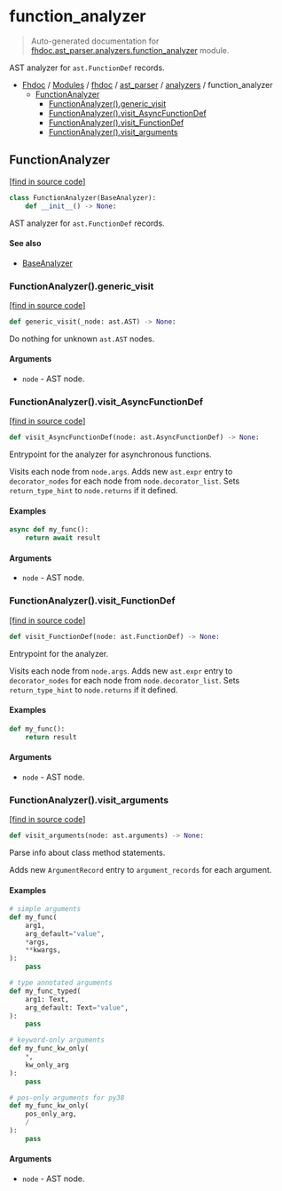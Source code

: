 # function_analyzer

> Auto-generated documentation for [fhdoc.ast_parser.analyzers.function_analyzer](../../../../fhdoc/ast_parser/analyzers/function_analyzer.py) module.

AST analyzer for `ast.FunctionDef` records.

- [Fhdoc](../../../README.md#fhdoc-index) / [Modules](../../../README.md#fhdoc-modules) / [fhdoc](../../index.md#fhdoc) / [ast_parser](../index.md#ast_parser) / [analyzers](index.md#analyzers) / function_analyzer
    - [FunctionAnalyzer](#functionanalyzer)
        - [FunctionAnalyzer().generic_visit](#functionanalyzergeneric_visit)
        - [FunctionAnalyzer().visit_AsyncFunctionDef](#functionanalyzervisit_asyncfunctiondef)
        - [FunctionAnalyzer().visit_FunctionDef](#functionanalyzervisit_functiondef)
        - [FunctionAnalyzer().visit_arguments](#functionanalyzervisit_arguments)

## FunctionAnalyzer

[[find in source code]](../../../../fhdoc/ast_parser/analyzers/function_analyzer.py#L14)

```python
class FunctionAnalyzer(BaseAnalyzer):
    def __init__() -> None:
```

AST analyzer for `ast.FunctionDef` records.

#### See also

- [BaseAnalyzer](base_analyzer.md#baseanalyzer)

### FunctionAnalyzer().generic_visit

[[find in source code]](../../../../fhdoc/ast_parser/analyzers/function_analyzer.py#L168)

```python
def generic_visit(_node: ast.AST) -> None:
```

Do nothing for unknown `ast.AST` nodes.

#### Arguments

- `node` - AST node.

### FunctionAnalyzer().visit_AsyncFunctionDef

[[find in source code]](../../../../fhdoc/ast_parser/analyzers/function_analyzer.py#L148)

```python
def visit_AsyncFunctionDef(node: ast.AsyncFunctionDef) -> None:
```

Entrypoint for the analyzer for asynchronous functions.

Visits each node from `node.args`.
Adds new `ast.expr` entry to `decorator_nodes` for each node
from `node.decorator_list`.
Sets `return_type_hint` to `node.returns` if it defined.

#### Examples

```python
async def my_func():
    return await result
```

#### Arguments

- `node` - AST node.

### FunctionAnalyzer().visit_FunctionDef

[[find in source code]](../../../../fhdoc/ast_parser/analyzers/function_analyzer.py#L128)

```python
def visit_FunctionDef(node: ast.FunctionDef) -> None:
```

Entrypoint for the analyzer.

Visits each node from `node.args`.
Adds new `ast.expr` entry to `decorator_nodes` for each node
from `node.decorator_list`.
Sets `return_type_hint` to `node.returns` if it defined.

#### Examples

```python
def my_func():
    return result
```

#### Arguments

- `node` - AST node.

### FunctionAnalyzer().visit_arguments

[[find in source code]](../../../../fhdoc/ast_parser/analyzers/function_analyzer.py#L42)

```python
def visit_arguments(node: ast.arguments) -> None:
```

Parse info about class method statements.

Adds new `ArgumentRecord` entry to `argument_records` for each argument.

#### Examples

```python
# simple arguments
def my_func(
    arg1,
    arg_default="value",
    *args,
    **kwargs,
):
    pass

# type annotated arguments
def my_func_typed(
    arg1: Text,
    arg_default: Text="value",
):
    pass

# keyword-only arguments
def my_func_kw_only(
    *,
    kw_only_arg
):
    pass

# pos-only arguments for py38
def my_func_kw_only(
    pos_only_arg,
    /
):
    pass
```

#### Arguments

- `node` - AST node.
